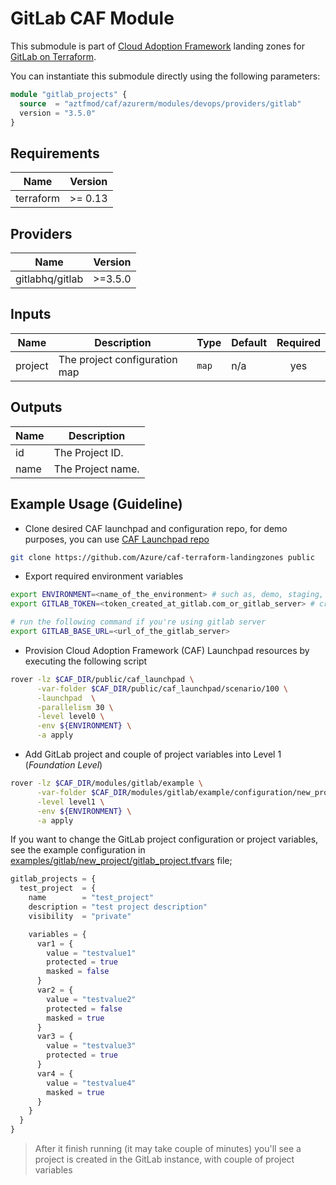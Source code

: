 # GitLab CAF Module

This submodule is part of [Cloud Adoption Framework](https://github.com/aztfmod/terraform-azurerm-caf) landing zones for [GitLab on Terraform](https://github.com/gitlabhq/terraform-provider-gitlab).

You can instantiate this submodule directly using the following parameters:

```terraform
module "gitlab_projects" {
  source  = "aztfmod/caf/azurerm/modules/devops/providers/gitlab"
  version = "3.5.0"
}
```

<!-- BEGINNING OF PRE-COMMIT-TERRAFORM DOCS HOOK -->
## Requirements

| Name | Version |
|------|---------|
| terraform | >= 0.13 |

## Providers

| Name | Version |
|------|---------|
| gitlabhq/gitlab | >=3.5.0 |

## Inputs

| Name | Description | Type | Default | Required |
|------|-------------|------|---------|:--------:|
| project | The project configuration map | `map` | n/a | yes |

## Outputs

| Name | Description |
|------|-------------|
| id | The Project ID. |
| name | The Project name. |

<!-- END OF PRE-COMMIT-TERRAFORM DOCS HOOK -->

## Example Usage (Guideline)

- Clone desired CAF launchpad and configuration repo, for demo purposes, you can use [CAF Launchpad repo](https://github.com/Azure/caf-terraform-landingzones)

```bash
git clone https://github.com/Azure/caf-terraform-landingzones public
```

- Export required environment variables

```bash
export ENVIRONMENT=<name_of_the_environment> # such as, demo, staging, production, etc.
export GITLAB_TOKEN=<token_created_at_gitlab.com_or_gitlab_server> # created on gitlab.com or gitlab server

# run the following command if you're using gitlab server
export GITLAB_BASE_URL=<url_of_the_gitlab_server>
```

- Provision Cloud Adoption Framework (CAF) Launchpad resources by executing the following script

```bash
rover -lz $CAF_DIR/public/caf_launchpad \
      -var-folder $CAF_DIR/public/caf_launchpad/scenario/100 \
      -launchpad  \
      -parallelism 30 \
      -level level0 \
      -env ${ENVIRONMENT} \
      -a apply
```

- Add GitLab project and couple of project variables into Level 1 (_Foundation Level_)

```bash
rover -lz $CAF_DIR/modules/gitlab/example \
      -var-folder $CAF_DIR/modules/gitlab/example/configuration/new_project \
      -level level1 \
      -env ${ENVIRONMENT} \
      -a apply
```

If you want to change the GitLab project configuration or project variables, see the example configuration in [examples/gitlab/new_project/gitlab_project.tfvars](./examples/gitlab/new_project/gitlab_project.tfvars) file;

```terraform
gitlab_projects = {
  test_project  = {
    name        = "test_project"
    description = "test project description"
    visibility  = "private"

    variables = {
      var1 = {
        value = "testvalue1"
        protected = true
        masked = false
      }
      var2 = {
        value = "testvalue2"
        protected = false
        masked = true
      }
      var3 = {
        value = "testvalue3"
        protected = true
      }
      var4 = {
        value = "testvalue4"
        masked = true
      }
    }
  }
}
```

> After it finish running (it may take couple of minutes) you'll see a project is created in the GitLab instance, with couple of project variables

